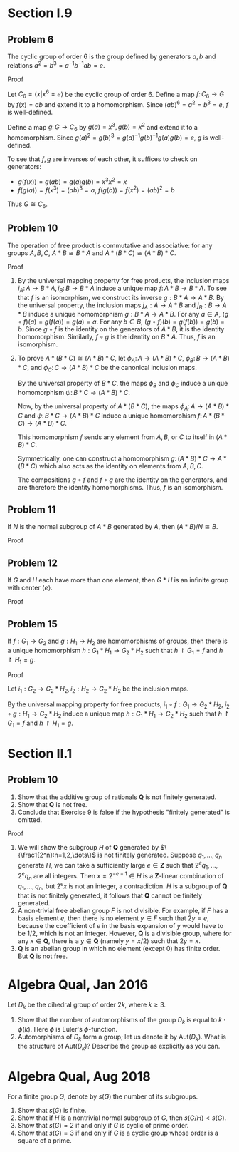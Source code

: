 # Section I.9
## Problem 6
The cyclic group of order 6 is the group defined by generators $a, b$ and relations $a^2=b^3=a^{-1} b^{-1} a b=e$.

Proof

Let $C_6=\langle x|x^6=e\rangle$ be the cyclic group of order 6. Define a map $f\colon C_6\to G$ by $f(x)=ab$ and extend it to a homomorphism. Since $(ab)^6=a^2=b^3=e$, $f$ is well-defined.

Define a map $g\colon G\to C_6$ by $g(a)=x^3,g(b)=x^2$ and extend it to a homomorphism. Since $g(a)^2=g(b)^3=g(a)^{-1}g(b)^{-1}g(a)g(b)=e$, $g$ is well-defined.

To see that $f,g$ are inverses of each other, it suffices to check on generators:
- $g(f(x))=g(ab)=g(a)g(b)=x^3x^2=x$
- $f(g(a))=f(x^3)=(ab)^3=a$, $f(g(b))=f(x^2)=(ab)^2=b$

Thus $G\cong C_6$.

## Problem 10
The operation of free product is commutative and associative: for any groups $A, B, C$, $A * B \cong B * A$ and $A *(B * C) \cong(A * B) * C$.

Proof

1. By the universal mapping property for free products, the inclusion maps $i_A\colon A\to B * A,i_B\colon B\to B * A$ induce a unique map $f\colon A * B\to B * A$. To see that $f$ is an isomorphism, we construct its inverse $g: B * A \to A * B$. By the universal property, the inclusion maps $j_A: A \to A * B$ and $j_B: B \to A * B$ induce a unique homomorphism $g: B * A \to A * B$.
   For any $a \in A$, $(g \circ f)(a) = g(f(a)) = g(a) = a$. For any $b \in B$, $(g \circ f)(b) = g(f(b)) = g(b) = b$. Since $g \circ f$ is the identity on the generators of $A * B$, it is the identity homomorphism. Similarly, $f \circ g$ is the identity on $B * A$. Thus, $f$ is an isomorphism.

2. To prove $A * (B * C) \cong (A * B) * C$, let $\phi_A\colon A \to (A * B) * C$, $\phi_B\colon B \to (A * B) * C$, and $\phi_C\colon C \to (A * B) * C$ be the canonical inclusion maps.

   By the universal property of $B * C$, the maps $\phi_B$ and $\phi_C$ induce a unique homomorphism $\psi\colon B * C \to (A * B) * C$.

   Now, by the universal property of $A * (B * C)$, the maps $\phi_A\colon A \to (A * B) * C$ and $\psi\colon B * C \to (A * B) * C$ induce a unique homomorphism $f\colon A * (B * C) \to (A * B) * C$.

   This homomorphism $f$ sends any element from $A, B,$ or $C$ to itself in $(A * B) * C$.

   Symmetrically, one can construct a homomorphism $g\colon(A * B) * C \to A * (B * C)$ which also acts as the identity on elements from $A, B, C$.

   The compositions $g \circ f$ and $f \circ g$ are the identity on the generators, and are therefore the identity homomorphisms. Thus, $f$ is an isomorphism.

## Problem 11
If $N$ is the normal subgroup of $A * B$ generated by $A$, then $(A * B) / N \cong B$.

Proof

## Problem 12
If $G$ and $H$ each have more than one element, then $G * H$ is an infinite group with center $\langle e\rangle$.

Proof

## Problem 15
If $f: G_1 \to G_2$ and $g: H_1 \to H_2$ are homomorphisms of groups, then there is a unique homomorphism $h: G_1 * H_1 \to G_2 * H_2$ such that $h \upharpoonright G_1=f$ and $h \upharpoonright H_1=g$.

Proof

Let $`i_1:G_2\to G_2*H_2,i_2:H_2\to G_2*H_2`$ be the inclusion maps.

By the universal mapping property for free products, $`i_1\circ f:G_1\to G_2*H_2`$, $`i_2\circ g:H_1\to G_2*H_2`$ induce a unique map $`h:G_1*H_1 \to G_2*H_2`$ such that $h \upharpoonright G_1=f$ and $h \upharpoonright H_1=g$.

# Section II.1
## Problem 10
1. Show that the additive group of rationals $\mathbf{Q}$ is not finitely generated.
2. Show that $\mathbf{Q}$ is not free.
3. Conclude that Exercise 9 is false if the hypothesis "finitely generated" is omitted.

Proof

1. We will show the subgroup $H$ of $\mathbf{Q}$ generated by $\{\frac1{2^n}:n=1,2,\dots\}$ is not finitely generated. Suppose $q_1,\dots,q_n$ generate $H$, we can take a sufficiently large $e\in\mathbf{Z}$ such that $2^eq_1,\dots,2^eq_n$ are all integers. Then $x=2^{-e-1}\in H$ is a $\mathbf{Z}$-linear combination of $q_1,\dots,q_n$, but $2^ex$ is not an integer, a contradiction. $H$ is a subgroup of $\mathbf{Q}$ that is not finitely generated, it follows that $\mathbf{Q}$ cannot be finitely generated.
2. A non-trivial free abelian group $F$ is not divisible. For example, if $F$ has a basis element $e$, then there is no element $y \in F$ such that $2y = e$, because the coefficient of $e$ in the basis expansion of $y$ would have to be $1/2$, which is not an integer. However, $\mathbf{Q}$ is a divisible group, where for any $x \in \mathbf{Q}$, there is a $y \in \mathbf{Q}$ (namely $y=x/2$) such that $2y=x$.
3. $\mathbf{Q}$ is an abelian group in which no element (except 0) has finite order. But $\mathbf{Q}$ is not free.

# Algebra Qual, Jan 2016
Let $D_k$ be the dihedral group of order $2 k$, where $k \geq 3$.

1. Show that the number of automorphisms of the group $D_k$ is equal to $k \cdot \phi(k)$. Here $\phi$ is Euler's $\phi$-function.
2. Automorphisms of $D_k$ form a group; let us denote it by $\mathrm{Aut}(D_k)$. What is the structure of $\mathrm{Aut}(D_k)$? Describe the group as explicitly as you can.

# Algebra Qual, Aug 2018
For a finite group $G$, denote by $s(G)$ the number of its subgroups.
1. Show that $s(G)$ is finite.
2. Show that if $H$ is a nontrivial normal subgroup of $G$, then $s(G / H)<s(G)$.
3. Show that $s(G)=2$ if and only if $G$ is cyclic of prime order.
4. Show that $s(G)=3$ if and only if $G$ is a cyclic group whose order is a square of a prime.
